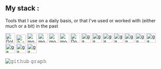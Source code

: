 <h2 >My stack :</h2>

<p>Tools that I use on a daily basis, or that I've used or worked with (either much or a bit) in the past</p>
<p>
  <img src="https://www.vectorlogo.zone/logos/golang/golang-icon.svg" alt="Golang" height="30" width="30">
  <img src="https://www.vectorlogo.zone/logos/python/python-icon.svg" alt="Golang" height="25" width="30">
  <img src="https://www.vectorlogo.zone/logos/djangoproject/djangoproject-icon.svg" alt="mongoDB" height="30" width="30">
  <img src="https://www.vectorlogo.zone/logos/postgresql/postgresql-icon.svg" alt="mongoDB" height="30" width="30">
  <img src="https://www.vectorlogo.zone/logos/redis/redis-icon.svg" alt="mongoDB" height="30" width="30">
  <img src="https://www.vectorlogo.zone/logos/mongodb/mongodb-icon.svg" alt="mongoDB" height="30" width="30">
  <img src="https://www.vectorlogo.zone/logos/docker/docker-icon.svg" alt="Docker" height="30" width="30">
  <img src="https://www.vectorlogo.zone/logos/nginx/nginx-icon.svg" alt="git" height="30" width="30">
  <img src="https://www.vectorlogo.zone/logos/git-scm/git-scm-icon.svg" alt="git" height="30" width="30">
  <img src="https://www.vectorlogo.zone/logos/grpcio/grpcio-ar21.svg" alt="git" height="30" width="30">
  <img src="https://www.vectorlogo.zone/logos/socketio/socketio-icon.svg" alt="git" height="30" width="30">
  <img src="https://www.vectorlogo.zone/logos/archlinux/archlinux-icon.svg" alt="git" height="30" width="30">
  <img src="https://www.vectorlogo.zone/logos/jetbrains/jetbrains-icon.svg" alt="git" height="30" width="30">
  <img src="https://www.vectorlogo.zone/logos/visualstudio_code/visualstudio_code-icon.svg  " alt="git" height="30" width="30">
  <img src="https://www.vectorlogo.zone/logos/getpostman/getpostman-icon.svg" alt="git" height="30" width="30">
  <img src="https://www.vectorlogo.zone/logos/github/github-icon.svg" alt="git" height="30" width="30">
  <img src="https://www.vectorlogo.zone/logos/gitlab/gitlab-icon.svg" alt="git" height="30" width="30">
</p>

![𝚐𝚒𝚝𝚑𝚞𝚋 𝚐𝚛𝚊𝚙𝚑](https://github-readme-activity-graph.vercel.app/graph?username=iarsham&theme=github-compact&hide_border=false&area=true)